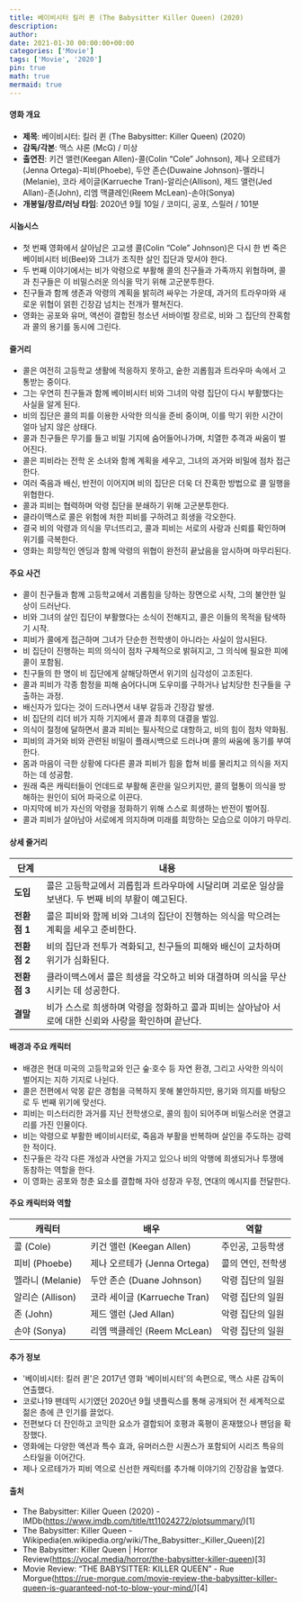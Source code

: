 ```yaml
---
title: 베이비시터 킬러 퀸 (The Babysitter Killer Queen) (2020)
description: 
author: 
date: 2021-01-30 00:00:00+00:00
categories: ['Movie']
tags: ['Movie', '2020']
pin: true
math: true
mermaid: true
---
```

#### 영화 개요

- **제목**: 베이비시터: 킬러 퀸 (The Babysitter: Killer Queen) (2020)  
- **감독/각본**: 맥스 샤론 (McG) / 미상  
- **출연진**: 키건 앨런(Keegan Allen)-콜(Colin “Cole” Johnson), 제나 오르테가(Jenna Ortega)-피비(Phoebe), 두안 존슨(Duwaine Johnson)-멜라니(Melanie), 코라 세이글(Karrueche Tran)-알리슨(Allison), 제드 앨런(Jed Allan)-존(John), 리엠 맥클레인(Reem McLean)-손야(Sonya)  
- **개봉일/장르/러닝 타임**: 2020년 9월 10일 / 코미디, 공포, 스릴러 / 101분

#### 시놉시스

- 첫 번째 영화에서 살아남은 고교생 콜(Colin “Cole” Johnson)은 다시 한 번 죽은 베이비시터 비(Bee)와 그녀가 조직한 살인 집단과 맞서야 한다.  
- 두 번째 이야기에서는 비가 악령으로 부활해 콜의 친구들과 가족까지 위협하며, 콜과 친구들은 이 비밀스러운 의식을 막기 위해 고군분투한다.  
- 친구들과 함께 생존과 악령의 계획을 밝히려 싸우는 가운데, 과거의 트라우마와 새로운 위협이 얽힌 긴장감 넘치는 전개가 펼쳐진다.  
- 영화는 공포와 유머, 액션이 결합된 청소년 서바이벌 장르로, 비와 그 집단의 잔혹함과 콜의 용기를 동시에 그린다.

#### 줄거리

- 콜은 여전히 고등학교 생활에 적응하지 못하고, 숱한 괴롭힘과 트라우마 속에서 고통받는 중이다.  
- 그는 우연히 친구들과 함께 베이비시터 비와 그녀의 악령 집단이 다시 부활했다는 사실을 알게 된다.  
- 비의 집단은 콜의 피를 이용한 사악한 의식을 준비 중이며, 이를 막기 위한 시간이 얼마 남지 않은 상태다.  
- 콜과 친구들은 무기를 들고 비밀 기지에 숨어들어나가며, 치열한 추격과 싸움이 벌어진다.  
- 콜은 피비라는 전학 온 소녀와 함께 계획을 세우고, 그녀의 과거와 비밀에 점차 접근한다.  
- 여러 죽음과 배신, 반전이 이어지며 비의 집단은 더욱 더 잔혹한 방법으로 콜 일행을 위협한다.  
- 콜과 피비는 협력하며 악령 집단을 분쇄하기 위해 고군분투한다.  
- 클라이맥스로 콜은 위험에 처한 피비를 구하려고 희생을 각오한다.  
- 결국 비의 악령과 의식을 무너뜨리고, 콜과 피비는 서로의 사랑과 신뢰를 확인하며 위기를 극복한다.  
- 영화는 희망적인 엔딩과 함께 악령의 위협이 완전히 끝났음을 암시하며 마무리된다.

#### 주요 사건

- 콜이 친구들과 함께 고등학교에서 괴롭힘을 당하는 장면으로 시작, 그의 불안한 일상이 드러난다.  
- 비와 그녀의 살인 집단이 부활했다는 소식이 전해지고, 콜은 이들의 목적을 탐색하기 시작.  
- 피비가 콜에게 접근하며 그녀가 단순한 전학생이 아니라는 사실이 암시된다.  
- 비 집단이 진행하는 피의 의식이 점차 구체적으로 밝혀지고, 그 의식에 필요한 피에 콜이 포함됨.  
- 친구들의 한 명이 비 집단에게 살해당하면서 위기의 심각성이 고조된다.  
- 콜과 피비가 각종 함정을 피해 숨어다니며 도우미를 구하거나 납치당한 친구들을 구출하는 과정.  
- 배신자가 있다는 것이 드러나면서 내부 갈등과 긴장감 발생.  
- 비 집단의 리더 비가 지하 기지에서 콜과 최후의 대결을 벌임.  
- 의식이 절정에 달하면서 콜과 피비는 필사적으로 대항하고, 비의 힘이 점차 약화됨.  
- 피비의 과거와 비와 관련된 비밀이 플래시백으로 드러나며 콜의 싸움에 동기를 부여한다.  
- 몸과 마음이 극한 상황에 다다른 콜과 피비가 힘을 합쳐 비를 물리치고 의식을 저지하는 데 성공함.  
- 원래 죽은 캐릭터들이 언데드로 부활해 혼란을 일으키지만, 콜의 혈통이 의식을 방해하는 원인이 되어 파국으로 이끈다.  
- 마지막에 비가 자신의 악령을 정화하기 위해 스스로 희생하는 반전이 벌어짐.  
- 콜과 피비가 살아남아 서로에게 의지하며 미래를 희망하는 모습으로 이야기 마무리.

#### 상세 줄거리

| **단계**   | **내용**                                                                                             |
|------------|----------------------------------------------------------------------------------------------------|
| **도입**  | 콜은 고등학교에서 괴롭힘과 트라우마에 시달리며 괴로운 일상을 보낸다. 두 번째 비의 부활이 예고된다.     |
| **전환점 1** | 콜은 피비와 함께 비와 그녀의 집단이 진행하는 의식을 막으려는 계획을 세우고 준비한다.                  |
| **전환점 2** | 비의 집단과 전투가 격화되고, 친구들의 피해와 배신이 교차하며 위기가 심화된다.                       |
| **전환점 3** | 클라이맥스에서 콜은 희생을 각오하고 비와 대결하며 의식을 무산시키는 데 성공한다.                       |
| **결말**   | 비가 스스로 희생하며 악령을 정화하고 콜과 피비는 살아남아 서로에 대한 신뢰와 사랑을 확인하며 끝난다.    |

#### 배경과 주요 캐릭터

- 배경은 현대 미국의 고등학교와 인근 숲·호수 등 자연 환경, 그리고 사악한 의식이 벌어지는 지하 기지로 나뉜다.  
- 콜은 전편에서 악몽 같은 경험을 극복하지 못해 불안하지만, 용기와 의지를 바탕으로 두 번째 위기에 맞선다.  
- 피비는 미스터리한 과거를 지닌 전학생으로, 콜의 힘이 되어주며 비밀스러운 연결고리를 가진 인물이다.  
- 비는 악령으로 부활한 베이비시터로, 죽음과 부활을 반복하며 살인을 주도하는 강력한 적이다.  
- 친구들은 각각 다른 개성과 사연을 가지고 있으나 비의 악행에 희생되거나 투쟁에 동참하는 역할을 한다.  
- 이 영화는 공포와 청춘 요소를 결합해 자아 성장과 우정, 연대의 메시지를 전달한다.

#### 주요 캐릭터와 역할

| **캐릭터** | **배우** | **역할**          |
|------------|----------|-------------------|
| 콜 (Cole) | 키건 앨런 (Keegan Allen) | 주인공, 고등학생       |
| 피비 (Phoebe) | 제나 오르테가 (Jenna Ortega) | 콜의 연인, 전학생      |
| 멜라니 (Melanie) | 두안 존슨 (Duane Johnson) | 악령 집단의 일원       |
| 알리슨 (Allison) | 코라 세이글 (Karrueche Tran) | 악령 집단의 일원       |
| 존 (John) | 제드 앨런 (Jed Allan) | 악령 집단의 일원       |
| 손야 (Sonya) | 리엠 맥클레인 (Reem McLean) | 악령 집단의 일원       |

#### 추가 정보

- '베이비시터: 킬러 퀸'은 2017년 영화 '베이비시터'의 속편으로, 맥스 샤론 감독이 연출했다.  
- 코로나19 팬데믹 시기였던 2020년 9월 넷플릭스를 통해 공개되어 전 세계적으로 젊은 층에 큰 인기를 끌었다.  
- 전편보다 더 잔인하고 코믹한 요소가 결합되어 호평과 혹평이 혼재했으나 팬덤을 확장했다.  
- 영화에는 다양한 액션과 특수 효과, 유머러스한 시퀀스가 포함되어 시리즈 특유의 스타일을 이어간다.  
- 제나 오르테가가 피비 역으로 신선한 캐릭터를 추가해 이야기의 긴장감을 높였다.

#### 출처

- The Babysitter: Killer Queen (2020) - IMDb(https://www.imdb.com/title/tt11024272/plotsummary/)[1]  
- The Babysitter: Killer Queen - Wikipedia(en.wikipedia.org/wiki/The_Babysitter:_Killer_Queen)[2]  
- The Babysitter: Killer Queen | Horror Review(https://vocal.media/horror/the-babysitter-killer-queen)[3]  
- Movie Review: “THE BABYSITTER: KILLER QUEEN” - Rue Morgue(https://rue-morgue.com/movie-review-the-babysitter-killer-queen-is-guaranteed-not-to-blow-your-mind/)[4]
